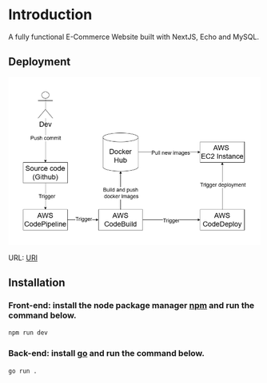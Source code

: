 # Introduction

A fully functional E-Commerce Website built with NextJS, Echo and MySQL.

## Deployment

![CI/CD Pipeline](CI_CD_pipeline.png)

URL: [URl](http://54.169.50.40/)

## Installation

### Front-end: install the node package manager [npm](https://www.npmjs.com/) and run the command below.

```bash
npm run dev
```

### Back-end: install [go](https://go.dev/) and run the command below.

```bash
go run .
```
